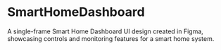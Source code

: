 # SmartHomeDashboard
A single-frame Smart Home Dashboard UI design created in Figma, showcasing controls and monitoring features for a smart home system.

